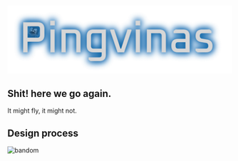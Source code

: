 
![text](https://github.com/J4mm3ris/Pingvinas/blob/main/graphics/text.png)

## Shit! here we go again.

It might fly, it might not.

## Design process

![bandom](https://github.com/user-attachments/assets/0ff3e813-5a95-4c1f-922f-2943904b4b5c)
